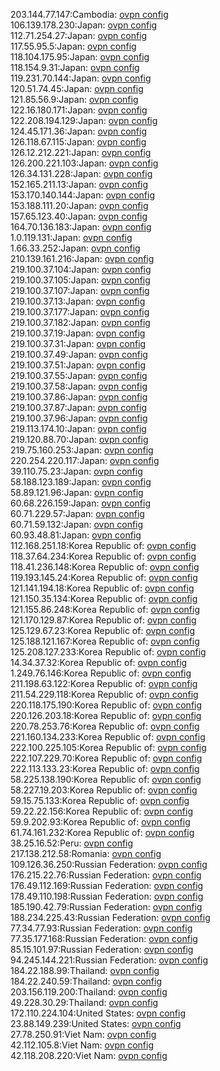 203.144.77.147:Cambodia: [ovpn config](vpn/203_144_77_147.ovpn)  
106.139.178.230:Japan: [ovpn config](vpn/106_139_178_230.ovpn)  
112.71.254.27:Japan: [ovpn config](vpn/112_71_254_27.ovpn)  
117.55.95.5:Japan: [ovpn config](vpn/117_55_95_5.ovpn)  
118.104.175.95:Japan: [ovpn config](vpn/118_104_175_95.ovpn)  
118.154.9.31:Japan: [ovpn config](vpn/118_154_9_31.ovpn)  
119.231.70.144:Japan: [ovpn config](vpn/119_231_70_144.ovpn)  
120.51.74.45:Japan: [ovpn config](vpn/120_51_74_45.ovpn)  
121.85.56.9:Japan: [ovpn config](vpn/121_85_56_9.ovpn)  
122.16.180.171:Japan: [ovpn config](vpn/122_16_180_171.ovpn)  
122.208.194.129:Japan: [ovpn config](vpn/122_208_194_129.ovpn)  
124.45.171.36:Japan: [ovpn config](vpn/124_45_171_36.ovpn)  
126.118.67.115:Japan: [ovpn config](vpn/126_118_67_115.ovpn)  
126.12.212.221:Japan: [ovpn config](vpn/126_12_212_221.ovpn)  
126.200.221.103:Japan: [ovpn config](vpn/126_200_221_103.ovpn)  
126.34.131.228:Japan: [ovpn config](vpn/126_34_131_228.ovpn)  
152.165.211.13:Japan: [ovpn config](vpn/152_165_211_13.ovpn)  
153.170.140.144:Japan: [ovpn config](vpn/153_170_140_144.ovpn)  
153.188.111.20:Japan: [ovpn config](vpn/153_188_111_20.ovpn)  
157.65.123.40:Japan: [ovpn config](vpn/157_65_123_40.ovpn)  
164.70.136.183:Japan: [ovpn config](vpn/164_70_136_183.ovpn)  
1.0.119.131:Japan: [ovpn config](vpn/1_0_119_131.ovpn)  
1.66.33.252:Japan: [ovpn config](vpn/1_66_33_252.ovpn)  
210.139.161.216:Japan: [ovpn config](vpn/210_139_161_216.ovpn)  
219.100.37.104:Japan: [ovpn config](vpn/219_100_37_104.ovpn)  
219.100.37.105:Japan: [ovpn config](vpn/219_100_37_105.ovpn)  
219.100.37.107:Japan: [ovpn config](vpn/219_100_37_107.ovpn)  
219.100.37.13:Japan: [ovpn config](vpn/219_100_37_13.ovpn)  
219.100.37.177:Japan: [ovpn config](vpn/219_100_37_177.ovpn)  
219.100.37.182:Japan: [ovpn config](vpn/219_100_37_182.ovpn)  
219.100.37.19:Japan: [ovpn config](vpn/219_100_37_19.ovpn)  
219.100.37.31:Japan: [ovpn config](vpn/219_100_37_31.ovpn)  
219.100.37.49:Japan: [ovpn config](vpn/219_100_37_49.ovpn)  
219.100.37.51:Japan: [ovpn config](vpn/219_100_37_51.ovpn)  
219.100.37.55:Japan: [ovpn config](vpn/219_100_37_55.ovpn)  
219.100.37.58:Japan: [ovpn config](vpn/219_100_37_58.ovpn)  
219.100.37.86:Japan: [ovpn config](vpn/219_100_37_86.ovpn)  
219.100.37.87:Japan: [ovpn config](vpn/219_100_37_87.ovpn)  
219.100.37.96:Japan: [ovpn config](vpn/219_100_37_96.ovpn)  
219.113.174.10:Japan: [ovpn config](vpn/219_113_174_10.ovpn)  
219.120.88.70:Japan: [ovpn config](vpn/219_120_88_70.ovpn)  
219.75.160.253:Japan: [ovpn config](vpn/219_75_160_253.ovpn)  
220.254.220.117:Japan: [ovpn config](vpn/220_254_220_117.ovpn)  
39.110.75.23:Japan: [ovpn config](vpn/39_110_75_23.ovpn)  
58.188.123.189:Japan: [ovpn config](vpn/58_188_123_189.ovpn)  
58.89.121.96:Japan: [ovpn config](vpn/58_89_121_96.ovpn)  
60.68.226.159:Japan: [ovpn config](vpn/60_68_226_159.ovpn)  
60.71.229.57:Japan: [ovpn config](vpn/60_71_229_57.ovpn)  
60.71.59.132:Japan: [ovpn config](vpn/60_71_59_132.ovpn)  
60.93.48.81:Japan: [ovpn config](vpn/60_93_48_81.ovpn)  
112.168.251.18:Korea Republic of: [ovpn config](vpn/112_168_251_18.ovpn)  
118.37.64.234:Korea Republic of: [ovpn config](vpn/118_37_64_234.ovpn)  
118.41.236.148:Korea Republic of: [ovpn config](vpn/118_41_236_148.ovpn)  
119.193.145.24:Korea Republic of: [ovpn config](vpn/119_193_145_24.ovpn)  
121.141.194.18:Korea Republic of: [ovpn config](vpn/121_141_194_18.ovpn)  
121.150.35.134:Korea Republic of: [ovpn config](vpn/121_150_35_134.ovpn)  
121.155.86.248:Korea Republic of: [ovpn config](vpn/121_155_86_248.ovpn)  
121.170.129.87:Korea Republic of: [ovpn config](vpn/121_170_129_87.ovpn)  
125.129.67.23:Korea Republic of: [ovpn config](vpn/125_129_67_23.ovpn)  
125.188.121.167:Korea Republic of: [ovpn config](vpn/125_188_121_167.ovpn)  
125.208.127.233:Korea Republic of: [ovpn config](vpn/125_208_127_233.ovpn)  
14.34.37.32:Korea Republic of: [ovpn config](vpn/14_34_37_32.ovpn)  
1.249.76.146:Korea Republic of: [ovpn config](vpn/1_249_76_146.ovpn)  
211.198.63.122:Korea Republic of: [ovpn config](vpn/211_198_63_122.ovpn)  
211.54.229.118:Korea Republic of: [ovpn config](vpn/211_54_229_118.ovpn)  
220.118.175.190:Korea Republic of: [ovpn config](vpn/220_118_175_190.ovpn)  
220.126.203.18:Korea Republic of: [ovpn config](vpn/220_126_203_18.ovpn)  
220.78.253.76:Korea Republic of: [ovpn config](vpn/220_78_253_76.ovpn)  
221.160.134.233:Korea Republic of: [ovpn config](vpn/221_160_134_233.ovpn)  
222.100.225.105:Korea Republic of: [ovpn config](vpn/222_100_225_105.ovpn)  
222.107.229.70:Korea Republic of: [ovpn config](vpn/222_107_229_70.ovpn)  
222.113.133.23:Korea Republic of: [ovpn config](vpn/222_113_133_23.ovpn)  
58.225.138.190:Korea Republic of: [ovpn config](vpn/58_225_138_190.ovpn)  
58.227.19.203:Korea Republic of: [ovpn config](vpn/58_227_19_203.ovpn)  
59.15.75.133:Korea Republic of: [ovpn config](vpn/59_15_75_133.ovpn)  
59.22.22.156:Korea Republic of: [ovpn config](vpn/59_22_22_156.ovpn)  
59.9.202.93:Korea Republic of: [ovpn config](vpn/59_9_202_93.ovpn)  
61.74.161.232:Korea Republic of: [ovpn config](vpn/61_74_161_232.ovpn)  
38.25.16.52:Peru: [ovpn config](vpn/38_25_16_52.ovpn)  
217.138.212.58:Romania: [ovpn config](vpn/217_138_212_58.ovpn)  
109.126.36.250:Russian Federation: [ovpn config](vpn/109_126_36_250.ovpn)  
176.215.22.76:Russian Federation: [ovpn config](vpn/176_215_22_76.ovpn)  
176.49.112.169:Russian Federation: [ovpn config](vpn/176_49_112_169.ovpn)  
178.49.110.198:Russian Federation: [ovpn config](vpn/178_49_110_198.ovpn)  
185.190.42.79:Russian Federation: [ovpn config](vpn/185_190_42_79.ovpn)  
188.234.225.43:Russian Federation: [ovpn config](vpn/188_234_225_43.ovpn)  
77.34.77.93:Russian Federation: [ovpn config](vpn/77_34_77_93.ovpn)  
77.35.177.168:Russian Federation: [ovpn config](vpn/77_35_177_168.ovpn)  
85.15.101.97:Russian Federation: [ovpn config](vpn/85_15_101_97.ovpn)  
94.245.144.221:Russian Federation: [ovpn config](vpn/94_245_144_221.ovpn)  
184.22.188.99:Thailand: [ovpn config](vpn/184_22_188_99.ovpn)  
184.22.240.59:Thailand: [ovpn config](vpn/184_22_240_59.ovpn)  
203.156.119.200:Thailand: [ovpn config](vpn/203_156_119_200.ovpn)  
49.228.30.29:Thailand: [ovpn config](vpn/49_228_30_29.ovpn)  
172.110.224.104:United States: [ovpn config](vpn/172_110_224_104.ovpn)  
23.88.149.239:United States: [ovpn config](vpn/23_88_149_239.ovpn)  
27.78.250.91:Viet Nam: [ovpn config](vpn/27_78_250_91.ovpn)  
42.112.105.8:Viet Nam: [ovpn config](vpn/42_112_105_8.ovpn)  
42.118.208.220:Viet Nam: [ovpn config](vpn/42_118_208_220.ovpn)  
